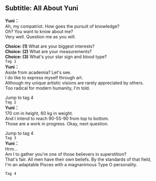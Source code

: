 # 

  
## Subtitle: All About Yuni
  
**Yuni：**  
Ah, my compatriot. How goes the pursuit of knowledge?  
Oh? You want to know about me?  
Very well. Question me as you will.  
  
**Choice: (1)**  What are your biggest interests?  
**Choice: (2)**  What are your measurements?  
**Choice: (3)**  What's your star sign and blood type?  
`Tag 1`  
**Yuni：**  
Aside from academia? Let's see.  
 I do like to express myself through art.  
Although my unique artistic visions are rarely appreciated by others.  
Too radical for modern humanity, I'm told.  
  
Jump to tag 4  
`Tag 2`  
**Yuni：**  
170 cm in height, 60 kg in weight.  
And I intend to reach 90-55-90 from top to bottom.  
Those are a work in progress. Okay, next question.  
  
Jump to tag 4  
`Tag 3`  
**Yuni：**  
Hrm...  
 Am I to gather you're one of those believers in superstition?  
That's fair. All men have their own beliefs. By the standards of that field,  
I'm an adaptable Pisces with a magnanimous Type O personality.  
  
`Tag 4`  
